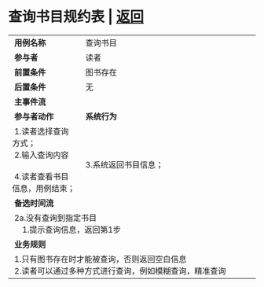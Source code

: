 # 查询书目规约表 | [返回](../README.md)
<table>
    <tr>
        <td width="150"> <b>&nbsp;用例名称</b></td>
        <td colspan="2" width="600">&nbsp;查询书目</td>
    </tr>
    <tr>
        <td width="150"> <b>&nbsp;参与者</b></td>
        <td colspan="2" width="600">&nbsp;读者</td>
    </tr>
    <tr>
        <td width="150"> <b>&nbsp;前置条件</b></td>
        <td colspan="2" width="600">&nbsp;图书存在</td>
    </tr>
    <tr>
        <td width="150"> <b>&nbsp;后置条件</b></td>
        <td colspan="2" width="600">&nbsp;无</td>
    </tr>
    <tr>
        <td colspan="3" width="200"> <b>&nbsp;主事件流</b></td>
    </tr>
    <tr>
        <td colspan="2" width="180"> <b>&nbsp;参与者动作</b></td>
        <td width="410"> <b>&nbsp;系统行为</b></td>
    </tr>
    <tr>
        <td colspan="2" width="180">
            <span>&nbsp;1.读者选择查询方式；</span>
            <br>
            <span>&nbsp;2.输入查询内容</span>
            <br>
            <span>&nbsp;</span>
            <br>
            <span>&nbsp;4.读者查看书目信息，用例结束；</span>
        </td>
        <td width="410">
            <span>&nbsp;</span>
            <br>
            <span>&nbsp;</span>
            <br>
            <span>&nbsp;3.系统返回书目信息；</span>
            <br>
            <span>&nbsp;</span>
        </td>
    </tr>
    <tr>
        <td colspan="3" width="200"> <b>&nbsp;备选时间流</b></td>
    </tr>
    <tr>
        <td colspan="3" width="200">
            <span>&nbsp;2a.没有查询到指定书目</span>
            <br>
            <span>&nbsp;&emsp;1.提示查询信息，返回第1步</span>
        </td>
    </tr>
    <tr>
        <td colspan="3" width="200"> <b>&nbsp;业务规则</b></td>
    </tr>
    <tr>
        <td colspan="3" width="200">
            <span>&nbsp;1.只有图书存在时才能被查询，否则返回空白信息</span>
            <br>
            <span>&nbsp;2.读者可以通过多种方式进行查询，例如模糊查询，精准查询</span>
        </td>
    </tr>
</table>